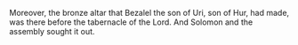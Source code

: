 Moreover, the bronze altar that Bezalel the son of Uri, son of Hur, had made, was there before the tabernacle of the Lord. And Solomon and the assembly sought it out.
